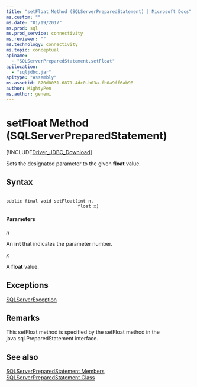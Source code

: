 ```yaml
---
title: "setFloat Method (SQLServerPreparedStatement) | Microsoft Docs"
ms.custom: ""
ms.date: "01/19/2017"
ms.prod: sql
ms.prod_service: connectivity
ms.reviewer: ""
ms.technology: connectivity
ms.topic: conceptual
apiname: 
  - "SQLServerPreparedStatement.setFloat"
apilocation: 
  - "sqljdbc.jar"
apitype: "Assembly"
ms.assetid: 870d0031-6871-4dc0-b03a-fb0a9ff6ab98
author: MightyPen
ms.author: genemi
---
```

# setFloat Method (SQLServerPreparedStatement)
[!INCLUDE[Driver_JDBC_Download](../../../includes/driver_jdbc_download.md)]

  Sets the designated parameter to the given **float** value.  
  
## Syntax  
  
```  
  
public final void setFloat(int n,  
                           float x)  
```  
  
#### Parameters  
 *n*  
  
 An **int** that indicates the parameter number.  
  
 *x*  
  
 A **float** value.  
  
## Exceptions  
 [SQLServerException](../../../connect/jdbc/reference/sqlserverexception-class.md)  
  
## Remarks  
 This setFloat method is specified by the setFloat method in the java.sql.PreparedStatement interface.  
  
## See also  
 [SQLServerPreparedStatement Members](../../../connect/jdbc/reference/sqlserverpreparedstatement-members.md)   
 [SQLServerPreparedStatement Class](../../../connect/jdbc/reference/sqlserverpreparedstatement-class.md)  
  
  
